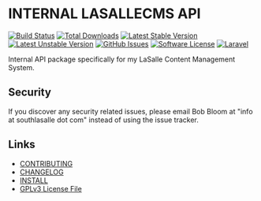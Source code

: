 # INTERNAL LASALLECMS API

[![Build Status](https://img.shields.io/travis/lasallecms/lasallecms-l5-lasallecmsapi-pkg/master.svg?style=flat-square)](https://travis-ci.org/lasallecms/lasallecms-l5-lasallecmsapi-pkg)
[![Total Downloads](https://img.shields.io/packagist/dt/lasallecms/lasallecmsapi.svg?style=flat-square)](https://packagist.org/packages/lasallecms/lasallecmsapi)
[![Latest Stable Version](https://poser.pugx.org/lasallecms/lasallecmsapi/v/stable.svg)](https://packagist.org/packages/lasallecms/lasallecmsapi)
[![Latest Unstable Version](https://poser.pugx.org/lasallecms/lasallecmsapi/v/unstable.svg)](https://packagist.org/packages/lasallecms/lasallecmsapi)
[![GitHub Issues](https://img.shields.io/github/issues/lasallecms/lasallecms-l5-lasallecmsapi-pkg.svg)](https://github.com/lasallecms/lasallecms-l5-lasallecmsapi-pkg/issues)
[![Software License](https://img.shields.io/badge/license-GPLv3-brightgreen.svg?style=flat-square)](LICENSE.md)
[![Laravel](https://img.shields.io/badge/Laravel-v5-brightgreen.svg?style=flat-square)](http://laravel.com)


Internal API package specifically for my LaSalle Content Management System. 


## Security

If you discover any security related issues, please email Bob Bloom at "info at southlasalle dot com" instead of using the issue tracker.


## Links

* [CONTRIBUTING](CONTRIBUTING.md)
* [CHANGELOG](CHANGELOG.md)
* [INSTALL](INSTALL.md)
* [GPLv3 License File](LICENSE.md)




